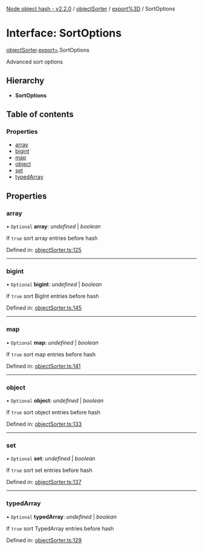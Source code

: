 [Node object hash - v2.2.0](../README.md) / [objectSorter](../modules/objectsorter.md) / [export%3D](../modules/objectsorter.export_.md) / SortOptions

# Interface: SortOptions

[objectSorter](../modules/objectsorter.md).[export=](../modules/objectsorter.export_.md).SortOptions

Advanced sort options

## Hierarchy

- **SortOptions**

## Table of contents

### Properties

- [array](objectsorter.export_.sortoptions.md#array)
- [bigint](objectsorter.export_.sortoptions.md#bigint)
- [map](objectsorter.export_.sortoptions.md#map)
- [object](objectsorter.export_.sortoptions.md#object)
- [set](objectsorter.export_.sortoptions.md#set)
- [typedArray](objectsorter.export_.sortoptions.md#typedarray)

## Properties

### array

• `Optional` **array**: _undefined_ | _boolean_

If `true` sort array entries before hash

Defined in: [objectSorter.ts:125](https://github.com/SkeLLLa/node-object-hash/blob/28d5344/src/objectSorter.ts#L125)

---

### bigint

• `Optional` **bigint**: _undefined_ | _boolean_

If `true` sort BigInt entries before hash

Defined in: [objectSorter.ts:145](https://github.com/SkeLLLa/node-object-hash/blob/28d5344/src/objectSorter.ts#L145)

---

### map

• `Optional` **map**: _undefined_ | _boolean_

If `true` sort map entries before hash

Defined in: [objectSorter.ts:141](https://github.com/SkeLLLa/node-object-hash/blob/28d5344/src/objectSorter.ts#L141)

---

### object

• `Optional` **object**: _undefined_ | _boolean_

If `true` sort object entries before hash

Defined in: [objectSorter.ts:133](https://github.com/SkeLLLa/node-object-hash/blob/28d5344/src/objectSorter.ts#L133)

---

### set

• `Optional` **set**: _undefined_ | _boolean_

If `true` sort set entries before hash

Defined in: [objectSorter.ts:137](https://github.com/SkeLLLa/node-object-hash/blob/28d5344/src/objectSorter.ts#L137)

---

### typedArray

• `Optional` **typedArray**: _undefined_ | _boolean_

If `true` sort TypedArray entries before hash

Defined in: [objectSorter.ts:129](https://github.com/SkeLLLa/node-object-hash/blob/28d5344/src/objectSorter.ts#L129)
